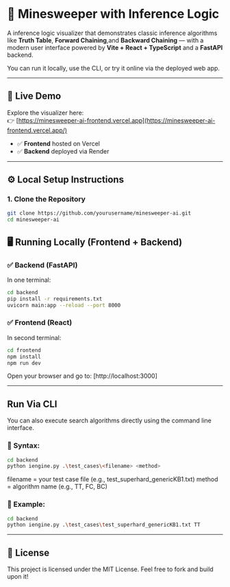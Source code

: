 # 🤖 Minesweeper with Inference Logic

A inference logic visualizer that demonstrates classic inference algorithms like **Truth Table**, **Forward Chaining**,and **Backward Chaining** — with a modern user interface powered by **Vite + React + TypeScript** and a **FastAPI** backend.

You can run it locally, use the CLI, or try it online via the deployed web app.

---

## 🔗 Live Demo

Explore the visualizer here:  
👉 [https://minesweeper-ai-frontend.vercel.app](https://minesweeper-ai-frontend.vercel.app/)

- ✅ **Frontend** hosted on Vercel  
- ✅ **Backend** deployed via Render

---

## ⚙️ Local Setup Instructions

### 1. Clone the Repository

```bash
git clone https://github.com/yourusername/minesweeper-ai.git
cd minesweeper-ai
```
## 🖥️ Running Locally (Frontend + Backend)

### ✅ Backend (FastAPI) 

In one terminal:
```bash
cd backend
pip install -r requirements.txt
uvicorn main:app --reload --port 8000
```

### ✅ Frontend (React)

In second terminal:
```bash
cd frontend
npm install
npm run dev
```
Open your browser and go to: [http://localhost:3000]

---

## Run Via CLI

You can also execute search algorithms directly using the command line interface.

### 📌 Syntax:

```bash
cd backend
python iengine.py .\test_cases\<filename> <method>
```
filename = your test case file (e.g., test_superhard_genericKB1.txt)
method = algorithm name (e.g., TT, FC, BC)

### 🧪 Example:

```bash
cd backend
python iengine.py .\test_cases\test_superhard_genericKB1.txt TT
```

---

## 📄 License

This project is licensed under the MIT License.
Feel free to fork and build upon it!
